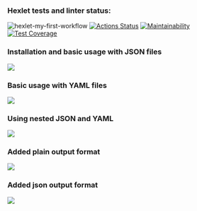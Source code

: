 ### Hexlet tests and linter status:
![hexlet-my-first-workflow](https://github.com/shortykevich/python-project-50/actions/workflows/user_check.yml/badge.svg)
[![Actions Status](https://github.com/shortykevich/python-project-50/actions/workflows/hexlet-check.yml/badge.svg)](https://github.com/shortykevich/python-project-50/actions)
[![Maintainability](https://api.codeclimate.com/v1/badges/4f5a103282e38804c5ae/maintainability)](https://codeclimate.com/github/shortykevich/python-project-50/maintainability)
[![Test Coverage](https://api.codeclimate.com/v1/badges/4f5a103282e38804c5ae/test_coverage)](https://codeclimate.com/github/shortykevich/python-project-50/test_coverage)

<h3>Installation and basic usage with JSON files</h3>
<a href="https://asciinema.org/a/e8QGoqTDKXnKXgat7z8iVel5s" target="_blank"><img src="https://asciinema.org/a/e8QGoqTDKXnKXgat7z8iVel5s.svg" /></a>
<h3>Basic usage with YAML files</h3>
<a href="https://asciinema.org/a/aKGw6OTVmMH7PycsHTKkn8YBo" target="_blank"><img src="https://asciinema.org/a/aKGw6OTVmMH7PycsHTKkn8YBo.svg" /></a>
<h3>Using nested JSON and YAML</h3>
<a href="https://asciinema.org/a/u59fKbFevVGJ741JVpyIjfIjj" target="_blank"><img src="https://asciinema.org/a/u59fKbFevVGJ741JVpyIjfIjj.svg" /></a>
<h3>Added plain output format</h3>
<a href="https://asciinema.org/a/ocw4hyPMLhDtfzFMElu3Q6nzq" target="_blank"><img src="https://asciinema.org/a/ocw4hyPMLhDtfzFMElu3Q6nzq.svg" /></a>
<h3>Added json output format</h3>
<a href="https://asciinema.org/a/RV2Plu226Kv9rRI0tHV4Sc813" target="_blank"><img src="https://asciinema.org/a/RV2Plu226Kv9rRI0tHV4Sc813.svg" /></a>